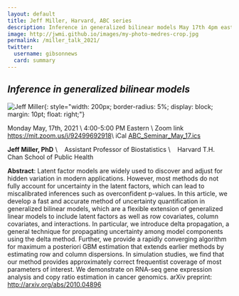 ```yaml
---
layout: default
title: Jeff Miller, Harvard, ABC series
description: Inference in generalized bilinear models May 17th 4pm eastern, click for zoom link and iCal, open to all
image: http://jwmi.github.io/images/my-photo-medres-crop.jpg
permalink: /miller_talk_2021/
twitter:
  username: gibsonnews
  card: summary
---
```


## ***Inference in generalized bilinear models***

![Jeff Miller](http://jwmi.github.io/images/my-photo-medres-crop.jpg){: style="width: 200px;
    border-radius: 5%;
    display: block;
    margin: 10pt;
    float: right;"}


Monday May, 17th, 2021 \\
4:00-5:00 PM Eastern  \\
Zoom link <i class="fa fa-external-link"></i> <https://mit.zoom.us/j/92499692918>\\
iCal <i class="fas fa-file-download"></i> [ABC_Seminar_May_17.ics](/talks/ABC_Seminar_May_17.ics)


**Jeff Miller, PhD** \\
&nbsp;&nbsp; Assistant Professor of Biostatistics \\
&nbsp;&nbsp; Harvard T.H. Chan School of Public Health

**Abstract**: Latent factor models are widely used to discover and adjust for hidden variation in modern applications.  However, most methods do not fully account for uncertainty in the latent factors, which can lead to miscalibrated inferences such as overconfident p-values.  In this article, we develop a fast and accurate method of uncertainty quantification in generalized bilinear models, which are a flexible extension of generalized linear models to include latent factors as well as row covariates, column covariates, and interactions.  In particular, we introduce delta propagation, a general technique for propagating uncertainty among model components using the delta method.  Further, we provide a rapidly converging algorithm for maximum a posteriori GBM estimation that extends earlier methods by estimating row and column dispersions.  In simulation studies, we find that our method provides approximately correct frequentist coverage of most parameters of interest.  We demonstrate on RNA-seq gene expression analysis and copy ratio estimation in cancer genomics.  arXiv preprint: <http://arxiv.org/abs/2010.04896>
